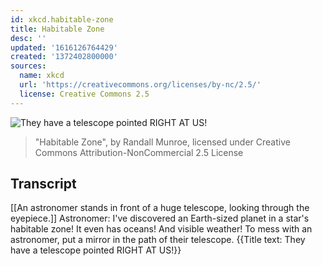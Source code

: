 ```yaml
---
id: xkcd.habitable-zone
title: Habitable Zone
desc: ''
updated: '1616126764429'
created: '1372402800000'
sources:
  name: xkcd
  url: 'https://creativecommons.org/licenses/by-nc/2.5/'
  license: Creative Commons 2.5
---
```

![They have a telescope pointed RIGHT AT US!](https://imgs.xkcd.com/comics/habitable_zone.png)
> "Habitable Zone", by Randall Munroe, licensed under Creative Commons Attribution-NonCommercial 2.5 License

## Transcript
[[An astronomer stands in front of a huge telescope, looking through the eyepiece.]]
Astronomer: I've discovered an Earth-sized planet in a star's habitable zone! It even has oceans! And visible weather! 
To mess with an astronomer, put a mirror in the path of their telescope.
{{Title text: They have a telescope pointed RIGHT AT US!}}
